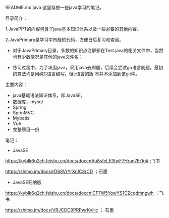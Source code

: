 README.md
java
这里存放一些java学习的笔记。

目录简介：

1.JavaPPT的内容包含了java基本知识体系以及一些必要的其他内容。

2.JavaPrimary是学习中所敲的代码，方便日后复习和查阅。
  -  对于JavaPrimary目录，多数的知识点注解都在Test.java的相关文件中，当然也有少数情况是其他的java文件名；

  -  练习过程中，为了巩固java，采用java去刷题，后续会尝试go语言刷题。最初的算法均是用纯C语言编写，但c语言的版 本并不添加到该git中。

主要内容：
  -  java基础语法知识体系，即JavaSE。
  -  数据库，mysql
  -  Spring
  -  SprinMVC
  -  Mybatis
  -  Vue
  -  完整项目一份

笔记：
- JavaSE

https://kyblk6q2ch.feishu.cn/docs/doccnAu8sfeLE3twF7Hrun7Er1g#  ;飞书

https://shimo.im/docs/rD68VrYrXrJC8rCD ；石墨

- JavaSE归纳版

https://kyblk6q2ch.feishu.cn/docs/doccnlCF7W5YowYS1CZcqdmngwh ；飞书

https://shimo.im/docs/VRJCDC9PRPwrKvHc ； 石墨
